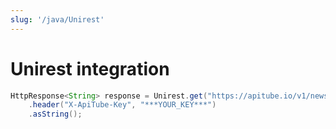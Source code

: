 ```yaml
---
slug: '/java/Unirest'
---
```


# Unirest integration

```java
HttpResponse<String> response = Unirest.get("https://apitube.io/v1/news?limit=250")
	.header("X-ApiTube-Key", "***YOUR_KEY***")
	.asString();
```
